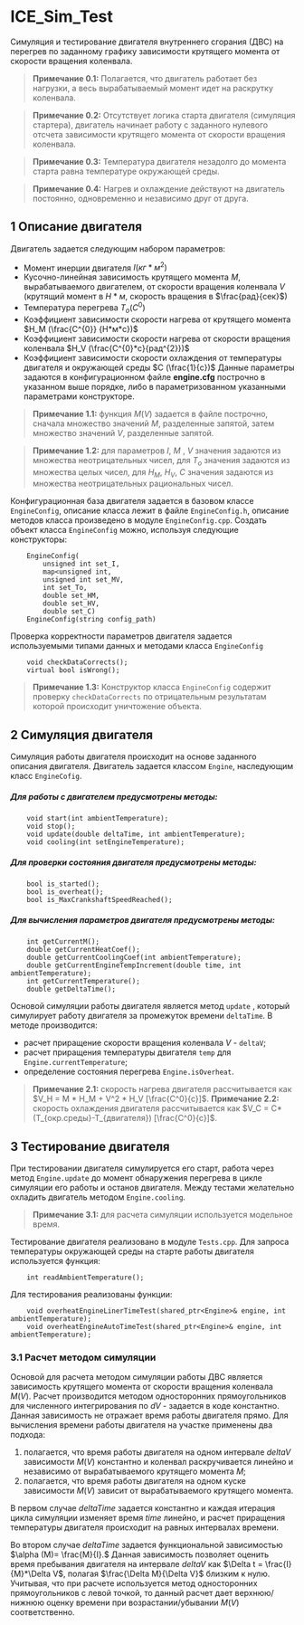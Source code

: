 # ICE_Sim_Test
Симуляция и тестирование двигателя внутреннего сгорания (ДВС) на перегрев по заданному графику зависимости крутящего момента от скорости вращения коленвала. 
>**Примечание 0.1:** Полагается, что двигатель работает без нагрузки, а весь вырабатываемый момент идет на раскрутку коленвала. 


>**Примечание 0.2:** Отсутствует логика старта двигателя (симуляция стартера), двигатель начинает работу с заданного нулевого отсчета зависимости крутящего момента от скорости вращения коленвала.

>**Примечание 0.3:** Температура двигателя незадолго до момента старта равна температуре окружающей среды.

>**Примечание 0.4:** Нагрев и охлаждение действуют на двигатель постоянно, одновременно и независимо друг от друга.

## 1 Описание двигателя
Двигатель задается следующим набором параметров:

 - Момент инерции двигателя $I (кг*м^{2})$
 - Кусочно-линейная зависимость крутящего момента $M$, вырабатываемого
   двигателем, от скорости вращения коленвала $V$ (крутящий момент в $Н*м$,
   скорость вращения в $\frac{рад}{сек}$)
 - Температура перегрева $T_{o} (C^{0})$     
 - Коэффициент зависимости скорости нагрева от крутящего момента $H_M (\frac{C^{0}} {Н*м*с})$
 - Коэффициент зависимости скорости нагрева от скорости вращения коленвала $H_V (\frac{C^{0}*с}{рад^{2}})$
 - Коэффициент зависимости скорости охлаждения от температуры двигателя и окружающей среды $C (\frac{1}{с})$
Данные параметры задаются в конфигурационном файле **engine.cfg** построчно в указанном выше порядке, либо в параметризованном указанными параметрами конструкторе.
> **Примечание 1.1:** функция $M(V)$ задается в файле построчно, сначала множество значений $M$, разделенные запятой, затем множество значений $V$, разделенные запятой.


> **Примечание 1.2:** для параметров $I$, $M$ , $V$ значения задаются из множества неотрицательных чисел, для $T_{o}$ значения задаются из множества целых чисел, для $H_M$, $H_V$, $C$ значения задаются из множества неотрицательных рациональных чисел.

Конфигурационная база двигателя задается в базовом классе `EngineConfig`, описание класса лежит в файле `EngineConfig.h`, описание методов класса произведено в модуле `EngineConfig.cpp`.
Создать объект класса `EngineConfig` можно, используя следующие конструкторы:

		EngineConfig(
			unsigned int set_I, 
			map<unsigned int, 
			unsigned int set_MV, 
			int set_To, 
			double set_HM, 
			double set_HV, 
			double set_C)
		EngineConfig(string config_path)

Проверка корректности параметров двигателя задается используемыми типами данных и методами класса `EngineConfig`

		void checkDataCorrects();
		virtual bool isWrong();

> **Примечание 1.3:** Конструктор класса `EngineConfig` содержит проверку `checkDataCorrects` по отрицательным результатам которой происходит уничтожение объекта.

## 2 Симуляция двигателя
Симуляция работы двигателя происходит на основе заданного описания двигателя. Двигатель задается классом `Engine`, наследующим класс `EngineCofig`.
##### Для работы с двигателем предусмотрены методы:

		void start(int ambientTemperature);
		void stop();
		void update(double deltaTime, int ambientTemperature);
		void cooling(int setEngineTemperature);
	
##### Для проверки состояния двигателя предусмотрены методы:

		bool is_started();
		bool is_overheat();
		bool is_MaxCrankshaftSpeedReached();

##### Для вычисления параметров двигателя предусмотрены методы:

		int getCurrentM();
		double getCurrentHeatCoef();
		double getCurrentCoolingCoef(int ambientTemperature);
		double getCurrentEngineTempIncrement(double time, int ambientTemperature);
		int getCurrentTemperature();
		double getDeltaTime();

Основой симуляции работы двигателя является метод `update` , который симулирует работу двигателя за промежуток времени `deltaTime`. В методе производится:
 - расчет приращение скорости вращения коленвала $V$ - `deltaV`;
 - расчет приращения температуры двигателя `temp` для `Engine.currentTemperature`;
 - определение состояния перегрева `Engine.isOverheat`.

> **Примечание 2.1:** скорость нагрева двигателя рассчитывается как $V_H = M * H_M + V^2 * H_V [\frac{C^0}{c}]$.
> **Примечание 2.2:** скорость охлаждения двигателя рассчитывается как $V_C = C*(T_{окр.среды}-T_{двигателя}) [\frac{C^0}{c}]$.

## 3 Тестирование двигателя
При тестировании двигателя симулируется его старт, работа через метод `Engine.update` до момент обнаружения перегрева в цикле симуляции его работы и останов двигателя. 
Между тестами желательно охладить двигатель методом `Engine.cooling`.

> **Примечание 3.1:** для расчета симуляции используется модельное время.


Тестирование двигателя реализовано в модуле `Tests.cpp`. Для запроса температуры окружающей среды на старте работы двигателя используется функция:

		int readAmbientTemperature();

Для тестирования реализованы функции:

		void overheatEngineLinerTimeTest(shared_ptr<Engine>& engine, int ambientTemperature);
		void overheatEngineAutoTimeTest(shared_ptr<Engine>& engine, int ambientTemperature);

### 3.1 Расчет методом симуляции
Основой для расчета методом симуляции работы ДВС является зависимость крутящего момента от скорости вращения коленвала $M(V)$. Расчет производится методом односторонних прямоугольников для численного интегрирования по $dV$ - задается в коде константно.
Данная зависимость не отражает время работы двигателя прямо. Для вычисления времени работы двигателя на участке применены два подхода:

 1. полагается, что время работы двигателя на одном интервале $deltaV$ зависимости $M(V)$ константно и коленвал раскручивается линейно и независимо от вырабатываемого крутящего момента $M$;
 2. полагается, что время работы двигателя на одном куске зависимости $M(V)$ зависит от вырабатываемого крутящего момента.

В первом случае $deltaTime$ задается константно и каждая итерация цикла симуляции изменяет время $time$ линейно, и расчет приращения температуры двигателя происходит на равных интервалах времени.
	
Во втором случае $deltaTime$ задается функциональной зависимостью $\alpha (M)= \frac{M}{I}.$ Данная зависимость позволяет оценить время пребывания двигателя на интервале $deltaV$ как $\Delta t = \frac{I}{M}*\Delta V$, полагая $\frac{\Delta M}{\Delta V}$ близким к нулю. Учитывая, что при расчете используется метод односторонних прямоугольников с левой точкой, то данный расчет дает верхнюю/нижнюю оценку времени при возрастании/убывании $M(V)$ соответственно.